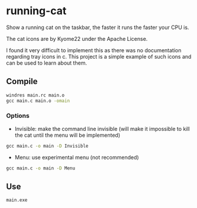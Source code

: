 # running-cat

Show a running cat on the taskbar, the faster it runs the faster your CPU is.

The cat icons are by Kyome22 under the Apache License.

I found it very difficult to implement this as there was no documentation regarding tray icons in c. This project is a simple example of such icons and can be used to learn about them.

## Compile

```bat
windres main.rc main.o
gcc main.c main.o -omain
```

### Options

- Invisible: make the command line invisible (will make it impossible to kill the cat until the menu will be implemented)

```bat
gcc main.c -o main -D Invisible
```

- Menu: use experimental menu (not recommended)

```bat
gcc main.c -o main -D Menu
```

## Use

```bat
main.exe
```
